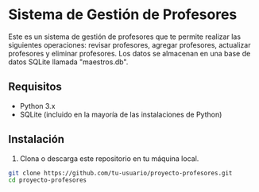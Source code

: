 # Sistema de Gestión de Profesores

Este es un sistema de gestión de profesores que te permite realizar las siguientes operaciones: revisar profesores, agregar profesores, actualizar profesores y eliminar profesores. Los datos se almacenan en una base de datos SQLite llamada "maestros.db".

## Requisitos

- Python 3.x
- SQLite (incluido en la mayoría de las instalaciones de Python)

## Instalación

1. Clona o descarga este repositorio en tu máquina local.

```bash
git clone https://github.com/tu-usuario/proyecto-profesores.git
cd proyecto-profesores
